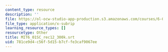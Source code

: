 ```yaml
---
content_type: resource
description: ''
file: https://ol-ocw-studio-app-production.s3.amazonaws.com/courses/6-01sc-introduction-to-electrical-engineering-and-computer-science-i-spring-2011/781ce9d4c56f5d15b7cffe3caf9067ee_MIT6_01SC_rec12_300k.vtt
file_type: application/x-subrip
learning_resource_types: []
resourcetype: Other
title: MIT6_01SC_rec12_300k.srt
uid: 781ce9d4-c56f-5d15-b7cf-fe3caf9067ee
---
```

